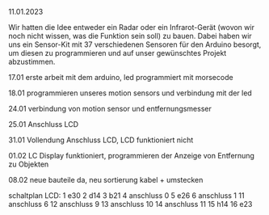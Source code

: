 
11.01.2023

Wir hatten die Idee entweder ein Radar oder ein Infrarot-Gerät (wovon wir noch nicht wissen, was die Funktion sein soll) zu bauen. Dabei haben wir uns ein Sensor-Kit mit 37 verschiedenen Sensoren für den Arduino besorgt, um diesen zu programmieren und auf unser gewünschtes Projekt abzustimmen.

17.01
erste arbeit mit dem arduino, led programmiert mit morsecode

18.01
programmieren unseres motion sensors und verbindung mit der led

24.01 
verbindung von motion sensor und entfernungsmesser

25.01 
Anschluss LCD

31.01
Vollendung Anschluss LCD, LCD funktioniert nicht 

01.02
LC Display funktioniert, programmieren der Anzeige von Entfernung zu Objekten

08.02
neue bauteile da, neu sortierung kabel + umstecken

schaltplan LCD:
1 e30
2 d14
3 b21 
4 anschluss 0 
5 e26
6 anschluss 1
11 anschluss 6
12 anschluss 9
13 anschluss 10
14 anschluss 11
15 h14
16 e23
